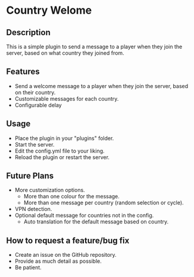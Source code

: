 # Country Welome

## Description
This is a simple plugin to send a message to a player when they join the server, based on what country they joined from.

## Features
 - Send a welcome message to a player when they join the server, based on their country.
 - Customizable messages for each country.
 - Configurable delay

## Usage
- Place the plugin in your "plugins" folder.
- Start the server.
- Edit the config.yml file to your liking.
- Reload the plugin or restart the server.

## Future Plans
- More customization options.
    - More than one colour for the message.
    - More than one message per country (random selection or cycle).
- VPN detection.
- Optional default message for countries not in the config.
    - Auto translation for the default message based on country.

## How to request a feature/bug fix
- Create an issue on the GitHub repository.
- Provide as much detail as possible.
- Be patient.